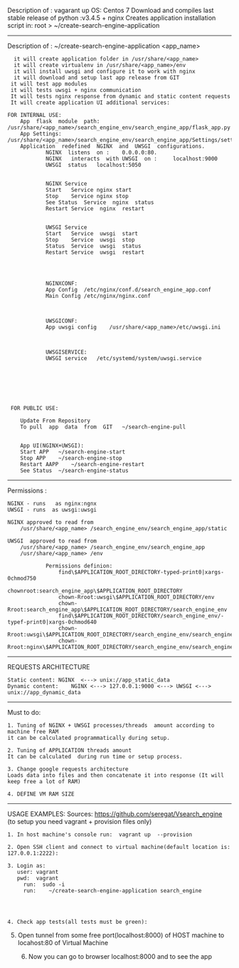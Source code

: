 

Description of :  vagarant up 
		OS: Centos 7
		Download and compiles last stable release of python  :v3.4.5 + nginx
	       Creates application installation script in:  root > ~/create-search-engine-application

_______________________________________________________________________________________
Description of :   ~/create-search-engine-application  <app_name>
 
      it will create application folder in /usr/share/<app_name>
      it will create virtualenv in /usr/share/<app_name>/env
      it will install uwsgi and configure it to work with nginx
      it will download and setup last app release from GIT
	 it will test app modules 
	 it will tests uwsgi + nginx communication
	 It will tests nginx response from dynamic and static content requests
	 It will create application UI additional services:
	     
	FOR INTERNAL USE:
		App  flask  module  path:   /usr/share/<app_name>/search_engine_env/search_engine_app/flask_app.py
		App Settings:        /usr/share/<app_name>/search_engine_env/search_engine_app/Settings/settings.ini
		Application  redefined  NGINX  and  UWSGI  configurations.
				NGINX  listens  on :	0.0.0.0:80.
				NGINX   interacts  with UWSGI  on : 	localhost:9000
				UWSGI  status	localhost:5050
				
				
				NGINX Service
				Start 	Service nginx start
				Stop	Service nginx stop
				See Status	Service  nginx  status
				Restart	Service  nginx  restart
				
				
				UWSGI Service
				Start	Service  uwsgi  start
				Stop	Service  uwsgi  stop
				Status	Service  uwsgi  status
				Restart	Service  uwsgi  restart
				
				
				
				
				NGINXCONF:
				App Config	/etc/nginx/conf.d/search_engine_app.conf
				Main Config	/etc/nginx/nginx.conf
				
				
				
				UWSGICONF:
				App uwsgi config	/usr/share/<app_name>/etc/uwsgi.ini
				
				
				
				UWSGISERVICE:
				UWSGI service	/etc/systemd/system/uwsgi.service
		     
		





     FOR PUBLIC USE:

		Update From Repository
		To pull  app  data  from  GIT	~/search-engine-pull
		
		
		App UI(NGINX+UWSGI):
		Start APP 	~/search-engine-start
		Stop APP	~/search-engine-stop
		Restart AAPP	~/search-engine-restart
		See Status	~/search-engine-status

__________________________________________________________________________________________________________________________
Permissions :

	NGINX - runs   as nginx:ngnx
	UWSGI - runs  as uwsgi:uwsgi
	
	NGINX approved to read from 
		/usr/share/<app_name> /search_engine_env/search_engine_app/static
	
	UWSGI  approved to read from 
		/usr/share/<app_name> /search_engine_env/search_engine_app
		/usr/share/<app_name> /env
		
				Permissions definion:
					find\$APPLICATION_ROOT_DIRECTORY-typed-print0|xargs-0chmod750
					chownroot:search_engine_app\$APPLICATION_ROOT_DIRECTORY
					chown-Rroot:uwsgi\$APPLICATION_ROOT_DIRECTORY/env
					chown-Rroot:search_engine_app\$APPLICATION_ROOT_DIRECTORY/search_engine_env
					find\$APPLICATION_ROOT_DIRECTORY/search_engine_env/-typef-print0|xargs-0chmod640
					chown-Rroot:uwsgi\$APPLICATION_ROOT_DIRECTORY/search_engine_env/search_engine_app/*
					chown-Rroot:nginx\$APPLICATION_ROOT_DIRECTORY/search_engine_env/search_engine_app/static
				
				
_________________________________________________________________________________________________________________


REQUESTS ARCHITECTURE 
	
	
	Static content: NGINX  <---> unix://app_static_data
	Dynamic content:    NGINX <---> 127.0.0.1:9000 <---> UWSGI <---> unix://app_dynamic_data
	



________________________________________________________________________________________________________________________________________

Must to do:

	1. Tuning of NGINX + UWSGI processes/threads  amount according to machine free RAM 
	it can be calculated programmatically during setup.
	
	2. Tuning of APPLICATION threads amount
	It can be calculated  during run time or setup process.
	
	3. Change google requests architecture
	Loads data into files and then concatenate it into response (It will keep free a lot of RAM)
	
	4. DEFINE VM RAM SIZE 
	
________________________________________________________________________________________________________________________________________





USAGE EXAMPLES:
Sources: https://github.com/seregat/Vsearch_engine  (to setup you need vagrant + provision files only)

	1. In host machine's console run:  vagrant up  --provision
	
	2. Open SSH client and connect to virtual machine(default location is: 127.0.0.1:2222):
	
	3. Login as:
	   user: vagrant
	   pwd:  vagrant
         run:  sudo -i
         run:    ~/create-search-engine-application search_engine
		
	
	
	
	4. Check app tests(all tests must be green):
	
	
	
	
	
 5. Open tunnel from some free port(localhost:8000) of HOST machine 
to locahost:80 of Virtual Machine   




	6. Now you can go to  browser localhost:8000  and to see the app
	
	
	
	
	

	
	
	
	
	





